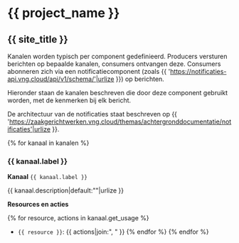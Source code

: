 # {{ project_name }}
## {{ site_title }}

Kanalen worden typisch per component gedefinieerd. Producers versturen berichten op bepaalde kanalen,
consumers ontvangen deze. Consumers abonneren zich via een notificatiecomponent (zoals {{ 'https://notificaties-api.vng.cloud/api/v1/schema/'|urlize }}) op berichten.

Hieronder staan de kanalen beschreven die door deze component gebruikt worden, met de kenmerken bij elk bericht.

De architectuur van de notificaties staat beschreven op {{ 'https://zaakgerichtwerken.vng.cloud/themas/achtergronddocumentatie/notificaties'|urlize }}.

{% for kanaal in kanalen %}
### {{ kanaal.label }}

**Kanaal**
`{{ kanaal.label }}`

{{ kanaal.description|default:""|urlize }}

**Resources en acties**

{% for resource, actions in kanaal.get_usage %}
* <code>{{ resource }}</code>: {{ actions|join:", " }}
{% endfor %}
{% endfor %}
